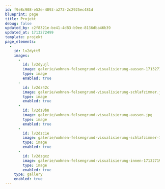 ```yaml
---
id: f9e8c908-e52e-4893-a273-2c2925ec481d
blueprint: page
title: Projekt
debug: false
updated_by: c2f8321e-be41-4d83-b9ee-8136dba46b39
updated_at: 1713272499
template: projekt
page_elements:
  -
    id: lv2dytt5
    images:
      -
        id: lv2dyujl
        image: galerie/wohnen-felsengrund-visualisierung-aussen-1713271991.jpg
        type: image
        enabled: true
      -
        id: lv2dz42c
        image: galerie/wohnen-felsengrund-visualisierung-schlafzimmer.jpg
        type: image
        enabled: true
      -
        id: lv2dz8b8
        image: galerie/wohnen-felsengrund-visualisierung-aussen.jpg
        type: image
        enabled: true
      -
        id: lv2dzc1e
        image: galerie/wohnen-felsengrund-visualisierung-schlafzimmer-1713271992.jpg
        type: image
        enabled: true
      -
        id: lv2dzgxz
        image: galerie/wohnen-felsengrund-visualisierung-innen-1713271992.jpg
        type: image
        enabled: true
    type: gallery
    enabled: true
---
```

